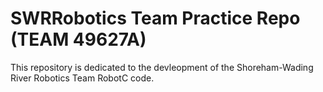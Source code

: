 # SWRRobotics Team Practice Repo (TEAM 49627A)
This repository is dedicated to the devleopment of the Shoreham-Wading River Robotics Team RobotC code.

